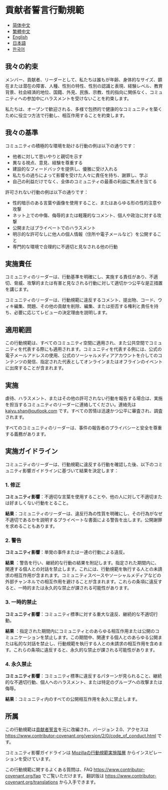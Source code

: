 # 貢献者誓言行動規範

- [简体中文](CODE_OF_CONDUCT.zh_CN.md)
- [繁體中文](CODE_OF_CONDUCT.zh_TW.md)
- [English](CODE_OF_CONDUCT.md)
- [日本語](CODE_OF_CONDUCT.ja.md)
- [한국어](CODE_OF_CONDUCT.ko.md)

## 我々の約束

メンバー、貢献者、リーダーとして、私たちは誰もが年齢、身体的なサイズ、顕在または潜在の障害、人種、性別の特性、性別の認識と表現、経験レベル、教育背景、社会経済的地位、国籍、外見、民族、宗教、性的指向に関係なく、コミュニティへの参加中にハラスメントを受けないことを約束します。

私たちは、オープンで歓迎される、多様で包摂的で健康的なコミュニティを築くために役立つ方法で行動し、相互作用することを約束します。

## 我々の基準

コミュニティの積極的な環境を助ける行動の例は以下の通りです：

* 他者に対して思いやりと親切を示す
* 異なる視点、意見、経験を尊重する
* 建設的なフィードバックを提供し、優雅に受け入れる
* 私たちの過ちによって影響を受けた人々に責任を持ち、謝罪し、学ぶ
* 自己の利益だけでなく、全体のコミュニティの最善の利益に焦点を当てる

許可されない行動の例は以下の通りです：

* 性的暗示のある言葉や画像を使用すること、またはあらゆる形の性的注意や攻撃
* ネット上での中傷、侮辱的または軽蔑的なコメント、個人や政治に対する攻撃
* 公開またはプライベートでのハラスメント
* 明示的な許可なしに他人の個人情報（住所や電子メールなど）を公開すること
* 専門的な環境で合理的に不適切と見なされる他の行動

## 実施責任

コミュニティのリーダーは、行動基準を明確にし、実施する責任があり、不適切、脅威、攻撃的または有害と見なされる行動に対して適切かつ公平な是正措置を講じます。

コミュニティのリーダーは、行動規範に違反するコメント、提出物、コード、ウィキ編集、問題、その他の貢献を削除、編集、または拒否する権利と責任を持ち、必要に応じてレビューの決定理由を説明します。

## 適用範囲

この行動規範は、すべてのコミュニティ空間に適用され、また公共空間でコミュニティを代表する際にも適用されます。コミュニティを代表する例には、公式の電子メールアドレスの使用、公式のソーシャルメディアアカウントを介してのコンテンツの発信、指定された代表としてオンラインまたはオフラインのイベントに出席することが含まれます。

## 実施

虐待、ハラスメント、またはその他の許可されない行動を報告する場合は、実施を担当するコミュニティのリーダーに連絡してください。連絡先は
kaiyu.shan@outlook.com です。すべての苦情は迅速かつ公平に審査され、調査されます。

すべてのコミュニティのリーダーは、事件の報告者のプライバシーと安全を尊重する義務があります。

## 実施ガイドライン

コミュニティのリーダーは、行動規範に違反する行動を確認した後、以下のコミュニティ影響ガイドラインに基づいて結果を決定します：

### 1. 修正

**コミュニティ影響**：不適切な言葉を使用することや、他の人に対して不適切または好ましくない行動をとること。

**結果**：コミュニティのリーダーは、違反行為の性質を明確にし、その行為がなぜ不適切であるかを説明するプライベートな書面による警告を出します。公開謝罪を求めることもあります。

### 2. 警告

**コミュニティ影響**：単発の事件または一連の行動による違反。

**結果**
：警告を行い、継続的な行動の結果を附記します。指定された期間内に、関連する個人との対話を禁止します。これには、行動規範を執行する人との未請求の相互作用が含まれます。コミュニティスペースやソーシャルメディアなどの外部チャンネルでの相互作用を避けることが含まれます。これらの条項に違反すると、一時的または永久的な禁止が課される可能性があります。

### 3. 一時的禁止

**コミュニティ影響**：コミュニティ標準に対する重大な違反、継続的な不適切行動。

**結果**
：指定された期間内にコミュニティとのあらゆる相互作用または公開のコミュニケーションを禁止します。この期間中、関連する個人とのあらゆる公開または私的な対話を禁止し、行動規範を執行する人との未請求の相互作用を含めます。これらの条項に違反すると、永久的な禁止が課される可能性があります。

### 4. 永久禁止

**コミュニティ影響**：コミュニティ標準に違反するパターンが見られること、継続的な不適切行動、個人へのハラスメント、または特定のグループへの攻撃または侮辱。

**結果**：コミュニティ内のすべての公開相互作用を永久に禁止します。

## 所属

この行動規範は[貢献者誓言][homepage]を元に改編され、バージョン
2.0、アクセスは https://www.contributor-covenant.org/version/2/0/code_of_conduct.html です。

コミュニティ影響ガイドラインは [Mozillaの行動規範実施階層](https://github.com/mozilla/diversity)
からインスピレーションを受けています。

[homepage]: https://www.contributor-covenant.org

この行動規範に関するよくある質問は、FAQ https://www.contributor-covenant.org/faq でご覧いただけます。
翻訳版は https://www.contributor-covenant.org/translations から入手できます。
